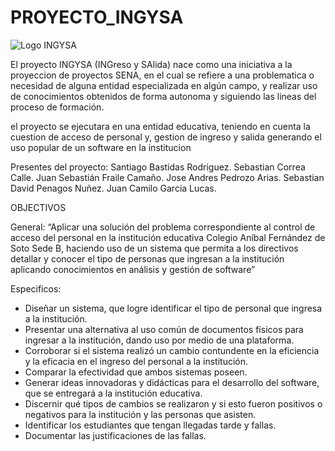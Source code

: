 # PROYECTO_INGYSA
![Logo INGYSA](https://github.com/Sebastian-Penagos/PROYECTO_INGYSA/blob/Testing/logo_alpha_2.png)


El proyecto INGYSA (INGreso y SAlida) nace como una iniciativa a la proyeccion de proyectos SENA, en el cual se refiere a una problematica o necesidad de alguna entidad especializada en algún campo, y realizar uso de conocimientos obtenidos de forma autonoma y siguiendo las lineas del proceso de formación.

el proyecto se ejecutara en una entidad educativa, teniendo en cuenta la cuestion de acceso de personal y, gestion de ingreso y salida generando el uso popular de un software en la institucion

Presentes del proyecto:
Santiago Bastidas Rodriguez.
Sebastian Correa Calle.
Juan Sebastián Fraile Camaño.
Jose Andres Pedrozo Arias.
Sebastian David Penagos Nuñez.
Juan Camilo Garcia Lucas.

OBJECTIVOS

General:
“Aplicar una solución del problema correspondiente al control de acceso del personal en la institución educativa Colegio Aníbal Fernández de Soto Sede B, haciendo uso de un sistema que permita a los directivos detallar y conocer el tipo de personas que ingresan a la institución aplicando  conocimientos en análisis y gestión de software”

Especificos:

- Diseñar un sistema, que logre identificar el tipo de personal que ingresa a la institución. 
- Presentar una alternativa al uso común de documentos físicos para ingresar a la institución, dando uso por medio de una plataforma.
- Corroborar si el sistema realizó un cambio contundente en la eficiencia y la eficacia en el ingreso del personal a la institución.
- Comparar la efectividad que ambos sistemas poseen.
- Generar ideas innovadoras y didácticas para el desarrollo del software, que se entregará a la institución educativa.
- Discernir qué tipos de cambios se realizaron y si esto fueron positivos o negativos para la institución y las personas que asisten.
- Identificar los estudiantes que tengan llegadas tarde y fallas.
- Documentar las justificaciones de las fallas.
 
